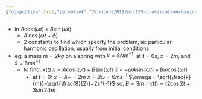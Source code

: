 ```yaml
---
{"dg-publish":true,"permalink":"/content/011/px-155-classical-mechanics-and-special-reltivity/classical-mechanics/px-155-d-simple-harmonic-motion/px-155-d4-initial-conditions/","created":"2024-10-01T18:27:09.653+01:00","updated":"2024-11-26T19:55:52.486+00:00"}
---
```


- in $A\cos{(\omega t)+ B\sin{(\omega t)}}$
	- $A'\cos(\omega t+\phi)$
	- 2 constants to find which specify the problem, ie: particular harmonic oscillation, usually from initial conditions
- eg: a mass $m=2kg$ on a spring with $k=8Nm^{-1}$. at $t=0s$, $x=2m$, and $\dot x=6ms^{-1}$
	- to find: $x(t)$
			$x=A\cos(\omega t)+B\sin(\omega t)$
			$\dot x = -\omega A\sin(\omega t) + B\omega \cos(\omega t)$
		- at $t=0$:
			$x=A+=2m$
			$\dot x=B\omega = 6ms^{-1}$
				$\omega = \sqrt{\frac{k}{m}}=\sqrt{\frac{8}{2}}=2s^{-1}$
				so, $B=3m$
			$\therefore x(t)=(2\cos{2t}+3\sin{2t})m$